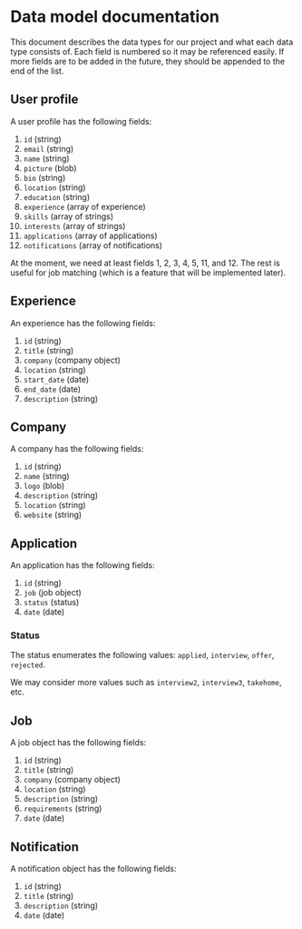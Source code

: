 # Data model documentation

This document describes the data types for our project and what each data type
consists of. Each field is numbered so it may be referenced easily. If more
fields are to be added in the future, they should be appended to the end of the
list.

## User profile

A user profile has the following fields:

1. `id` (string)
2. `email` (string)
3. `name` (string)
4. `picture` (blob)
5. `bio` (string)
6. `location` (string)
7. `education` (string)
8. `experience` (array of experience)
9. `skills` (array of strings)
10. `interests` (array of strings)
11. `applications` (array of applications)
12. `notifications` (array of notifications)

At the moment, we need at least fields 1, 2, 3, 4, 5, 11, and 12. The rest is
useful for job matching (which is a feature that will be implemented later).

## Experience

An experience has the following fields:

1. `id` (string)
2. `title` (string)
3. `company` (company object)
4. `location` (string)
5. `start_date` (date)
6. `end_date` (date)
7. `description` (string)

## Company

A company has the following fields:

1. `id` (string)
2. `name` (string)
3. `logo` (blob)
4. `description` (string)
5. `location` (string)
6. `website` (string)

## Application

An application has the following fields:

1. `id` (string)
2. `job` (job object)
3. `status` (status)
4. `date` (date)

### Status

The status enumerates the following values: `applied`, `interview`, `offer`,
`rejected`.

We may consider more values such as `interview2`, `interview3`, `takehome`, etc.

## Job

A job object has the following fields:

1. `id` (string)
2. `title` (string)
3. `company` (company object)
4. `location` (string)
5. `description` (string)
6. `requirements` (string)
7. `date` (date)

## Notification

A notification object has the following fields:

1. `id` (string)
2. `title` (string)
3. `description` (string)
4. `date` (date)
